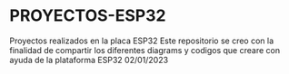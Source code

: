 # PROYECTOS-ESP32
Proyectos realizados en la placa ESP32
Este repositorio se creo con la finalidad de compartir los diferentes diagrams y codigos que creare con ayuda de la plataforma ESP32
02/01/2023
